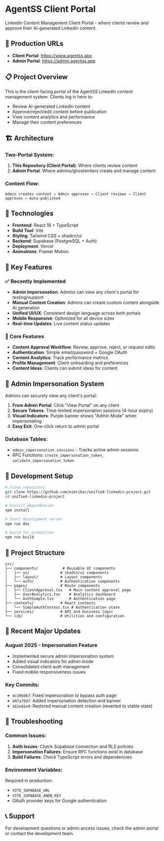 # AgentSS Client Portal

LinkedIn Content Management Client Portal - where clients review and approve their AI-generated LinkedIn content.

## 🚀 Production URLs
- **Client Portal**: https://www.agentss.app
- **Admin Portal**: https://admin.agentss.app

## 📋 Project Overview

This is the client-facing portal of the AgentSS LinkedIn content management system. Clients log in here to:
- Review AI-generated LinkedIn content
- Approve/reject/edit content before publication  
- View content analytics and performance
- Manage their content preferences

## 🏗️ Architecture

### Two-Portal System:
1. **This Repository (Client Portal)**: Where clients review content
2. **Admin Portal**: Where admins/ghostwriters create and manage content

### Content Flow:
```
Admin creates content → Admin approves → Client reviews → Client approves → Auto-published
```

## 🔧 Technologies

- **Frontend**: React 18 + TypeScript
- **Build Tool**: Vite 
- **Styling**: Tailwind CSS + shadcn/ui
- **Backend**: Supabase (PostgreSQL + Auth)
- **Deployment**: Vercel
- **Animations**: Framer Motion

## 🎯 Key Features

### ✅ Recently Implemented
- **Admin Impersonation**: Admins can view any client's portal for testing/support
- **Manual Content Creation**: Admins can create custom content alongside AI generation
- **Unified UI/UX**: Consistent design language across both portals
- **Mobile Responsive**: Optimized for all device sizes
- **Real-time Updates**: Live content status updates

### 🔑 Core Features
- **Content Approval Workflow**: Review, approve, reject, or request edits
- **Authentication**: Simple email/password + Google OAuth
- **Content Analytics**: Track performance metrics
- **Profile Management**: Client onboarding and preferences
- **Content Ideas**: Clients can submit ideas for content

## 🔐 Admin Impersonation System

Admins can securely view any client's portal:

1. **From Admin Portal**: Click "View Portal" on any client
2. **Secure Tokens**: Time-limited impersonation sessions (4-hour expiry)
3. **Visual Indicators**: Purple banner shows "Admin Mode" when impersonating
4. **Easy Exit**: One-click return to admin portal

### Database Tables:
- `admin_impersonation_sessions` - Tracks active admin sessions
- RPC Functions: `create_impersonation_token`, `validate_impersonation_token`

## 🚀 Development Setup

```bash
# Clone repository
git clone https://github.com/eimribar/unified-linkedin-project.git
cd unified-linkedin-project

# Install dependencies  
npm install

# Start development server
npm run dev

# Build for production
npm run build
```

## 📁 Project Structure

```
src/
├── components/           # Reusable UI components
│   ├── ui/              # shadcn/ui components
│   ├── layout/          # Layout components
│   └── auth/            # Authentication components
├── pages/               # Route components
│   ├── ClientApproval.tsx   # Main content approval page
│   ├── UserAnalytics.tsx    # Analytics dashboard
│   └── AuthSimple.tsx       # Authentication page
├── contexts/            # React contexts
│   └── SimpleAuthContext.tsx # Authentication state
├── services/            # API and business logic
└── lib/                 # Utilities and configuration
```

## 🔄 Recent Major Updates

### August 2025 - Impersonation Feature
- Implemented secure admin impersonation system
- Added visual indicators for admin mode
- Consolidated client auth management
- Fixed mobile responsiveness issues

### Key Commits:
- `dc39b9b7`: Fixed impersonation to bypass auth page
- `b07a7847`: Added impersonation detection and banner
- `561e81e9`: Restored manual content creation (reverted to stable state)

## 🐛 Troubleshooting

### Common Issues:
1. **Auth Issues**: Check Supabase connection and RLS policies
2. **Impersonation Failures**: Ensure RPC functions exist in database
3. **Build Failures**: Check TypeScript errors and dependencies

### Environment Variables:
Required in production:
- `VITE_SUPABASE_URL`
- `VITE_SUPABASE_ANON_KEY` 
- OAuth provider keys for Google authentication

## 📞 Support

For development questions or admin access issues, check the admin portal or contact the development team.
<!-- Trigger Vercel deployment -->
